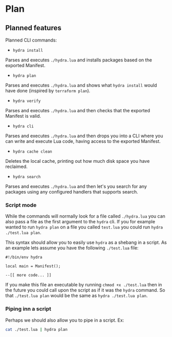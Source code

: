 # Plan

## Planned features

Planned CLI commands:

- `hydra install`

Parses and executes `./hydra.lua` and installs packages based on the exported Manifest.

- `hydra plan`

Parses and executes `./hydra.lua` and shows what `hydra install` would have done (inspired by `terraform plan`).

- `hydra verify`

Parses and executes `./hydra.lua` and then checks that the exported Manifest is valid.

- `hydra cli`

Parses and executes `./hydra.lua` and then drops you into a CLI where you can write and execute Lua code, having access to the exported Manifest.

- `hydra cache clean`

Deletes the local cache, printing out how much disk space you have reclaimed.

- `hydra search`

Parses and executes `./hydra.lua` and then let's you search for any packages using any configured handlers that supports search.

### Script mode

While the commands will normally look for a file called `./hydra.lua` you can also pass a file as the first argument to the `hydra` cli. If you for example wanted to run `hydra plan` on a file you called `test.lua` you could run `hydra ./test.lua plan`.

This syntax should allow you to easily use `hydra` as a shebang in a script. As an example lets assume you have the following `./test.lua` file:

```
#!/bin/env hydra

local main = Manifest();

--[[ more code... ]]
```

If you make this file an executable by running `chmod +x ./test.lua` then in the future you could call upon the script as if it was the `hydra` command. So that `./test.lua plan` would be the same as `hydra ./test.lua plan`.

### Piping inn a script

Perhaps we should also allow you to pipe in a script. Ex:

```bash
cat ./test.lua | hydra plan
```
